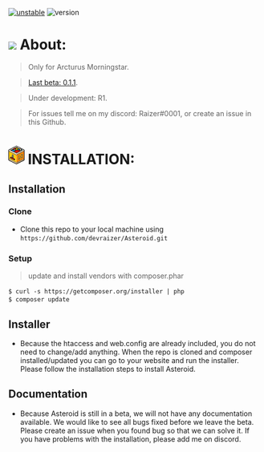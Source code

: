 [![unstable](http://badges.github.io/stability-badges/dist/unstable.svg)](http://github.com/badges/stability-badges) ![version](https://img.shields.io/badge/version-0.1.1-blue)

# <img src="https://habborator.org/archive/icons/medium/go_arrow.gif"> About:

> Only for Arcturus Morningstar.

> [Last beta: 0.1.1](#).

> Under development: R1.

> For issues tell me on my discord: Raizer#0001, or create an issue in this Github.

# <img src="https://raw.githubusercontent.com/Wulles/eyethatseeseverything/master/pwrup_pins.gif"> INSTALLATION:

## Installation

### Clone

- Clone this repo to your local machine using `https://github.com/devraizer/Asteroid.git`

### Setup

> update and install vendors with composer.phar

```shell
$ curl -s https://getcomposer.org/installer | php
$ composer update
```

## Installer

- Because the htaccess and web.config are already included, you do not need to change/add anything. When the repo is cloned and composer installed/updated you can go to your website and run the installer. Please follow the installation steps to install Asteroid.

## Documentation

- Because Asteroid is still in a beta, we will not have any documentation available. We would like to see all bugs fixed before we leave the beta. Please create an issue when you found bug so that we can solve it. If you have problems with the installation, please add me on discord.
